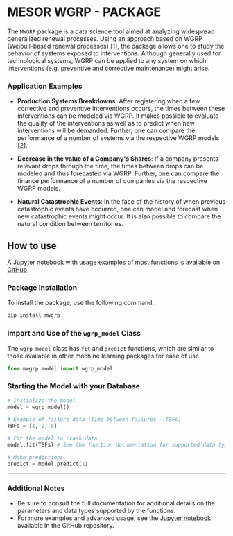# MESOR WGRP - PACKAGE

The `MWGRP` package is a data science tool aimed at analyzing widespread generalized renewal processes. Using an approach based on WGRP (Weibull-based renewal processes) [[1]](https://journals.plos.org/plosone/article?id=10.1371/journal.pone.0133772), the package allows one to study the behavior of systems exposed to interventions. Although generally used for technological systems, WGRP can be applied to any system on which interventions (e.g. preventive and corrective maintenance) might arise.

### Application Examples

- **Production Systems Breakdowns**: After registering when a few corrective and preventive interventions occurs, the  times between these interventions can be modeled via WGRP. It makes possible to evaluate the quality of the interventions as well as to predict when new interventions will be demanded.  Further, one can compare the performance of a number of systems via the respective WGRP models [[2]](https://www.sciencedirect.com/science/article/abs/pii/S0951832018308391).

- **Decrease in the value of a Company's Shares**: If a company presents relevant drops through the time, the times between drops can be modeled and thus forecasted via WGRP. Further, one can compare the finance performance of a number of companies via the respective WGRP models. 

- **Natural Catastrophic Events**: In the face of the history of when previous catastrophic events have occurred, one can model and forecast when new catastrophic events might occur. It is also possible to compare the natural condition between territories. 

## How to use

A Jupyter notebook with usage examples of most functions is available on [GitHub](https://github.com/danttis/mwgrp).

### Package Installation

To install the package, use the following command:

```bash
pip install mwgrp
```

### Import and Use of the `wgrp_model` Class

The `wgrp_model` class has `fit` and `predict` functions, which are similar to those available in other machine learning packages for ease of use.

```python
from mwgrp.model import wgrp_model
```

### Starting the Model with your Database

```python
# Initialize the model
model = wgrp_model()

# Example of failure data (time between failures - TBFs)
TBFs = [1, 2, 5]

# Fit the model to crash data
model.fit(TBFs) # See the function documentation for supported data types

# Make predictions
predict = model.predict(1)
```

---

### Additional Notes

- Be sure to consult the full documentation for additional details on the parameters and data types supported by the functions.
- For more examples and advanced usage, see the [Jupyter notebook](Example_of_use.ipynb) available in the GitHub repository.
